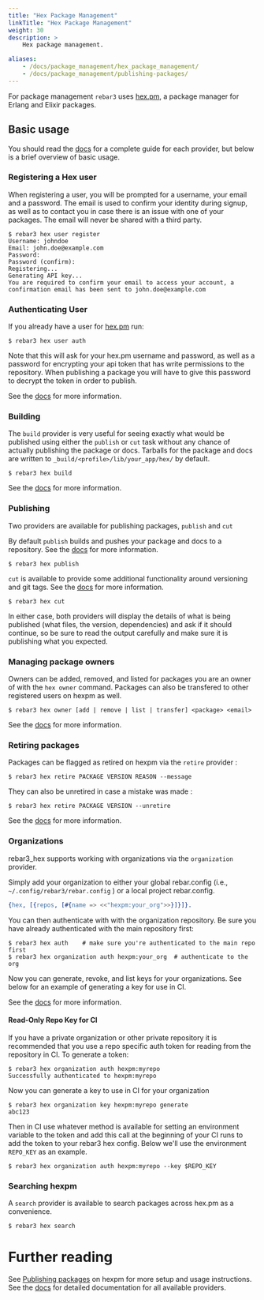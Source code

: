 ```yaml
---
title: "Hex Package Management"
linkTitle: "Hex Package Management"
weight: 30
description: >
    Hex package management.

aliases:
    - /docs/package_management/hex_package_management/
    - /docs/package_management/publishing-packages/
---
```



For package management `rebar3` uses [hex.pm](https://hex.pm), a package manager for Erlang and Elixir packages.

## Basic usage

You should read the [docs](https://hexdocs.pm/rebar3_hex/) for a complete guide for each provider, but below is a
brief overview of basic usage.

### Registering a Hex user

When registering a user, you will be prompted for a username, your email and a password. The email is used to confirm your identity during signup, as well as to contact you in case there is an issue with one of your packages. The email will never be shared with a third party.

```nohighlight
$ rebar3 hex user register
Username: johndoe
Email: john.doe@example.com
Password:
Password (confirm):
Registering...
Generating API key...
You are required to confirm your email to access your account, a confirmation email has been sent to john.doe@example.com

```

### Authenticating User

If you already have a user for [hex.pm](https://hex.pm) run:


```shell
$ rebar3 hex user auth
```

Note that this will ask for your hex.pm username and password, as well as a password for encrypting your api token that
has write permissions to the repository. When publishing a package you will have to give this password to decrypt the
token in order to publish.

See the [docs](https://hexdocs.pm/rebar3_hex/rebar3_hex_user.html) for more information.

### Building

The `build` provider is very useful for seeing exactly what would be published using either the `publish` or `cut` task
without any chance of actually publishing the package or docs. Tarballs for the package and docs are written to
`_build/<profile>/lib/your_app/hex/` by default.


```
$ rebar3 hex build
```

See the [docs](https://hexdocs.pm/rebar3_hex/rebar3_hex_build.html) for more information.

### Publishing

Two providers are available for publishing packages, `publish` and `cut`

By default `publish` builds and pushes your package and docs to a repository. See the
[docs](https://hexdocs.pm/rebar3_hex/rebar3_hex_publish.html) for more information.

``` shell
$ rebar3 hex publish
```

`cut` is available to provide some additional functionality around versioning and git tags. See the
[docs](https://hexdocs.pm/hex/rebar3_hex_cut.html) for more information.

``` shell
$ rebar3 hex cut
```

In either case, both providers will display the details of what is being published
(what files, the version, dependencies) and ask if it should continue, so be sure to read the
output carefully and make sure it is publishing what you expected.

### Managing package owners

Owners can be added, removed, and listed for packages you are an owner of with the `hex owner` command. Packages
can also be transfered to other registered users on hexpm as well.

``` shell
$ rebar3 hex owner [add | remove | list | transfer] <package> <email>
```

See the [docs](https://hexdocs.pm/rebar3_hex/rebar3_hex_owner.html) for more information.

### Retiring packages

Packages can be flagged as retired on hexpm via the `retire` provider :

```
$ rebar3 hex retire PACKAGE VERSION REASON --message
```

They can also be unretired in case a mistake was made :

```
$ rebar3 hex retire PACKAGE VERSION --unretire
```

See the [docs](https://hexdocs.pm/rebar3_hex/rebar3_hex_retire.html) for more information.

### Organizations

rebar3_hex supports working with organizations via the `organization` provider.

Simply add your organization to either your global rebar.config (i.e., `~/.config/rebar3/rebar.config` ) or a local
project rebar.config.

```erlang
{hex, [{repos, [#{name => <<"hexpm:your_org">>}]}]}.
```

You can then authenticate with with the organization repository. Be sure you have already authenticated with the main
repository first:

```
$ rebar3 hex auth    # make sure you're authenticated to the main repo first
$ rebar3 hex organization auth hexpm:your_org  # authenticate to the org
```

Now you can generate, revoke, and list keys for your organizations. See below for an example of generating a key for use
in CI.

See the [docs](https://hexdocs.pm/rebar3_hex/rebar3_hex_organization.html) for more information.

#### Read-Only Repo Key for CI

If you have a private organization or other private repository it is recommended that you use a repo specific
auth token for reading from the repository in CI. To generate a token:

```shell
$ rebar3 hex organization auth hexpm:myrepo
Successfully authenticated to hexpm:myrepo
```

Now you can generate a key to use in CI for your organization

```
$ rebar3 hex organization key hexpm:myrepo generate
abc123
```

Then in CI use whatever method is available for setting an environment variable to the token and add this call at the
beginning of your CI runs to add the token to your rebar3 hex config. Below we'll use the environment `REPO_KEY` as an
example.

```shell
$ rebar3 hex organization auth hexpm:myrepo --key $REPO_KEY
```

### Searching hexpm

A `search` provider is available to search packages across hex.pm as a convenience.

```
$ rebar3 hex search
```

# Further reading
See [Publishing packages](https://hex.pm/docs/rebar3_publish) on hexpm for more setup and usage instructions. See the
[docs](https://hexdocs.pm/rebar3_hex) for detailed documentation for all available providers.
